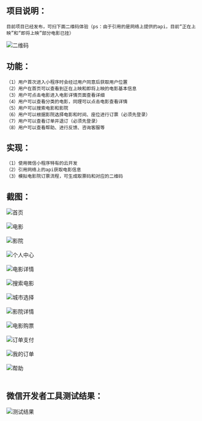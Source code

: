 ## 项目说明：
    目前项目已经发布，可扫下面二维码体验（ps：由于引用的是网络上提供的api，目前“正在上映”和“即将上映”部分电影已挂）
![二维码](https://img-ask.csdn.net/upload/202010/10/1602341221_496379.png)
    
## 功能：

    （1）用户首次进入小程序时会经过用户同意后获取用户位置
    （2）用户在首页可以查看到正在上映和即将上映的电影基本信息
    （3）用户可点击电影进入电影详情页面查看详细
    （4）用户可以查看分类的电影，同理可以点击电影查看详情
    （5）用户可以搜索电影和影院
    （6）用户可以根据影院选择电影和时间、座位进行订票（必须先登录）
    （7）用户可以查看订单并退订（必须先登录）
    （8）用户可以查看帮助、进行反馈、咨询客服等

## 实现：

    （1）使用微信小程序特有的云开发
    （2）引用网络上的api获取电影信息
    （3）模拟电影院订票流程，可生成取票码和对应的二维码

## 截图：

![首页](https://img-ask.csdn.net/upload/202010/10/1602340378_328115.png)<br><br>
![电影](https://img-ask.csdn.net/upload/202010/10/1602340468_655954.png)<br><br>
![影院](https://img-ask.csdn.net/upload/202010/10/1602340500_162143.png)<br><br>
![个人中心](https://img-ask.csdn.net/upload/202010/10/1602340521_316930.png)<br><br>
![电影详情](https://img-ask.csdn.net/upload/202010/10/1602340558_294724.png)<br><br>
![搜索电影](https://img-ask.csdn.net/upload/202010/10/1602340591_470032.png)<br><br>
![城市选择](https://img-ask.csdn.net/upload/202010/10/1602340619_338337.png)<br><br>
![影院详情](https://img-ask.csdn.net/upload/202010/10/1602340654_844937.png)<br><br>
![电影购票](https://img-ask.csdn.net/upload/202010/10/1602340869_194351.png)<br><br>
![订单支付](https://img-ask.csdn.net/upload/202010/10/1602340701_341542.png)<br><br>
![我的订单](https://img-ask.csdn.net/upload/202010/10/1602340742_3419.png)<br><br>
![帮助](https://img-ask.csdn.net/upload/202010/10/1602340767_144913.png)<br><br>

## 微信开发者工具测试结果：
![测试结果](https://img-ask.csdn.net/upload/202010/10/1602340802_69977.png)<br>
